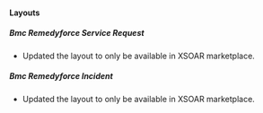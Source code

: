 
#### Layouts
##### Bmc Remedyforce Service Request
- Updated the layout to only be available in XSOAR marketplace.
##### Bmc Remedyforce Incident
- Updated the layout to only be available in XSOAR marketplace.
